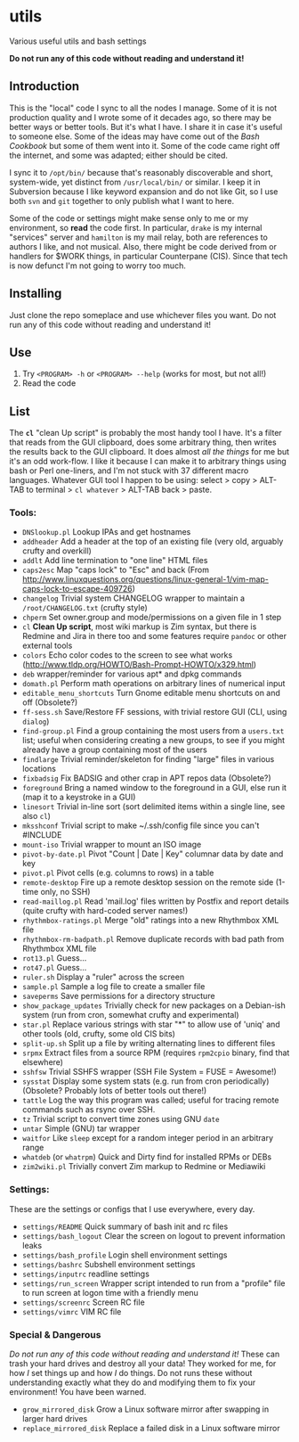 # utils
Various useful utils and bash settings

**Do not run any of this code without reading and understand it!**

## Introduction

This is the "local" code I sync to all the nodes I manage.  Some of it is not production quality and I wrote some of it decades ago, so there may be better ways or better tools.  But it's what I have.  I share it in case it's useful to someone else.  Some of the ideas may have come out of the _Bash Cookbook_ but some of them went into it.  Some of the code came right off the internet, and some was adapted; either should be cited.

I sync it to `/opt/bin/` because that's reasonably discoverable and short, system-wide, yet distinct from `/usr/local/bin/` or similar.  I keep it in Subversion because I like keyword expansion and do not like Git, so I use both `svn` and `git` together to only publish what I want to here.

Some of the code or settings might make sense only to me or my environment, so **read** the code first.  In particular, `drake` is my internal "services" server and `hamilton` is my mail relay, both are references to authors I like, and not musical.  Also, there might be code derived from or handlers for $WORK things, in particular Counterpane (CIS).  Since that tech is now defunct I'm not going to worry too much.


## Installing

Just clone the repo someplace and use whichever files you want.  Do not run any of this code without reading and understand it!


## Use

1. Try `<PROGRAM> -h` or `<PROGRAM> --help` (works for most, but not all!)
2. Read the code


## List

The **`cl`** "clean Up script" is probably the most handy tool I have.  It's a filter that reads from the GUI clipboard, does some arbitrary thing, then writes the results back to the GUI clipboard.  It does almost _all the things_ for me but it's an odd work-flow.  I like it because I can make it to arbitrary things using bash or Perl one-liners, and I'm not stuck with 37 different macro languages.  Whatever GUI tool I happen to be using: select > copy > ALT-TAB to terminal > `cl whatever` > ALT-TAB back > paste.


### Tools:

* `DNSlookup.pl` Lookup IPAs and get hostnames
* `addheader` Add a header at the top of an existing file (very old, arguably crufty and overkill)
* `addlt` Add line termination to "one line" HTML files
* `caps2esc` Map "caps lock" to "Esc" and back (From http://www.linuxquestions.org/questions/linux-general-1/vim-map-caps-lock-to-escape-409726)
* `changelog` Trivial system CHANGELOG wrapper to maintain a `/root/CHANGELOG.txt` (crufty style)
* `chperm` Set owner.group and mode/permissions on a given file in 1 step
* `cl` **Clean Up script**, most wiki markup is Zim syntax, but there is Redmine and Jira in there too and some features require `pandoc` or other external tools
* `colors` Echo color codes to the screen to see what works (http://www.tldp.org/HOWTO/Bash-Prompt-HOWTO/x329.html)
* `deb` wrapper/reminder for various apt* and dpkg commands
* `domath.pl` Perform math operations on arbitrary lines of numerical input
* `editable_menu_shortcuts` Turn Gnome editable menu shortcuts on and off (Obsolete?)
* `ff-sess.sh` Save/Restore FF sessions, with trivial restore GUI (CLI, using `dialog`)
* `find-group.pl` Find a group containing the most users from a `users.txt` list; useful when considering creating a new groups, to see if you might already have a group containing most of the users
* `findlarge` Trivial reminder/skeleton for finding "large" files in various locations
* `fixbadsig` Fix BADSIG and other crap in APT repos data (Obsolete?)
* `foreground` Bring a named window to the foreground in a GUI, else run it (map it to a keystroke in a GUI)
* `linesort` Trivial in-line sort (sort delimited items within a single line, see also `cl`)
* `mksshconf` Trivial script to make ~/.ssh/config file since you can't #INCLUDE
* `mount-iso` Trivial wrapper to mount an ISO image
* `pivot-by-date.pl` Pivot "Count | Date | Key" columnar data by date and key
* `pivot.pl` Pivot cells (e.g. columns to rows) in a table
* `remote-desktop` Fire up a remote desktop session on the remote side (1-time only, no SSH)
* `read-maillog.pl` Read 'mail.log' files written by Postfix and report details (quite crufty with hard-coded server names!)
* `rhythmbox-ratings.pl` Merge "old" ratings into a new Rhythmbox XML file
* `rhythmbox-rm-badpath.pl` Remove duplicate records with bad path from Rhythmbox XML file
* `rot13.pl` Guess...
* `rot47.pl` Guess...
* `ruler.sh` Display a "ruler" across the screen
* `sample.pl` Sample a log file to create a smaller file
* `saveperms` Save permissions for a directory structure
* `show_package_updates` Trivially check for new packages on a Debian-ish system (run from cron, somewhat crufty and experimental)
* `star.pl` Replace various strings with star "*" to allow use of 'uniq' and other tools (old, crufty, some old CIS bits)
* `split-up.sh` Split up a file by writing alternating lines to different files
* `srpmx` Extract files from a source RPM (requires `rpm2cpio` binary, find that elsewhere)
* `sshfsw` Trivial SSHFS wrapper (SSH File System = FUSE = Awesome!)
* `sysstat` Display some system stats (e.g. run from cron periodically) (Obsolete?  Probably lots of better tools out there!)
* `tattle` Log the way this program was called; useful for tracing remote commands such as rsync over SSH.
* `tz` Trivial script to convert time zones using GNU `date`
* `untar` Simple (GNU) tar wrapper
* `waitfor` Like `sleep` except for a random integer period in an arbitrary range
* `whatdeb` (or `whatrpm`) Quick and Dirty find for installed RPMs or DEBs
* `zim2wiki.pl` Trivially convert Zim markup to Redmine or Mediawiki


### Settings:

These are the settings or configs that I use everywhere, every day.

* `settings/README` Quick summary of bash init and rc files
* `settings/bash_logout` Clear the screen on logout to prevent information leaks
* `settings/bash_profile` Login shell environment settings
* `settings/bashrc` Subshell environment settings
* `settings/inputrc` readline settings
* `settings/run_screen` Wrapper script intended to run from a "profile" file to run screen at logon time with a friendly menu
* `settings/screenrc` Screen RC file
* `settings/vimrc` VIM RC file


### Special & Dangerous

*Do not run any of this code without reading and understand it!*  These can trash your hard drives and destroy all your data!  They worked for me, for how *I* set things up and how *I* do things.  Do not runs these without understanding exactly what they do and modifying them to fix your environment!  You have been warned.

* `grow_mirrored_disk` Grow a Linux software mirror after swapping in larger hard drives
* `replace_mirrored_disk` Replace a failed disk in a Linux software mirror
